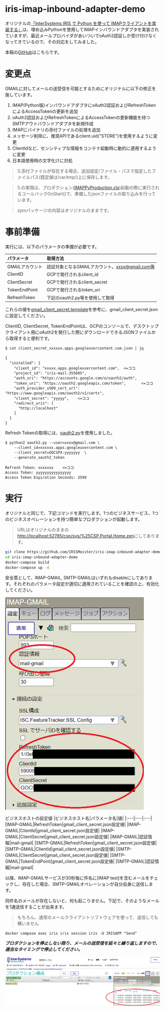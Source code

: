 # iris-imap-inbound-adapter-demo

オリジナルの[「InterSystems IRIS で Python を使って IMAPクライアントを実装する」](https://jp.community.intersystems.com/node/512311)は、埋め込みPythonを使用してIMAPインバウンドアダプタを実装されていますが、最近メールプロバイダがあいついでoAuth2認証しか受け付けなくなってきているので、その対応をしてみました。

本稿の[GitHub](https://github.com/IRISMeister/iris-imap-inbound-adapter-demo.git)はこちらです。

# 変更点

GMAILに対してメールの送受信を可能とするためにオリジナルに以下の修正を施しています。

1. IMAP(Python版)インバウンドアダプタにoAuth2認証およびRefreshTokenによるAccessTokenの更新を追加
2. oAuth2認証およびRefreshTokenによるAccessTokenの更新機能を持つSMTPアウトバウンドアダプタを新規作成
3. IMAPにバイナリの添付ファイルの処理を追加
4. メッセージ削除に、推奨APIであるclient.uid("STORE")を使用するように変更
5. ClientIdなど、センシティブな情報をコンテナ起動時に動的に適用するように変更
6. 日本語使用時の文字化けに対処

> 3.添付ファイルが存在する場合、追加設定/ファイル・パスで指定したファイルパス(既定値は/var/tmp/)上に保存します。

> 5.の実現は、プロダクション([IMAPPyProduction.cls](src/dc/demo/imap/python/IMAPPyProduction.cls))起動の際に実行されるコールバックOnStart()で、準備したjsonファイルの取り込みを行っています。

> zpmパッケージの内容はオリジナルのままです。

# 事前準備
実行には、以下のパラメータの準備が必要です。

|パラメータ|取得方法|
|:---|:---|
|GMAILアカウント|認証対象となるGMAILアカウント。xxxx@gmail.com等|
|ClientID|GCPで発行されるclient_id|
|ClientSecret|GCPで発行されるclient_secret|
|TokenEndPoint|GCPで発行されるtoken_uri|
|RefreshToken|下記のoauth2.py等を使用して取得|

これらの値を[gmail_client_secret.template](gmail_client_secret.template)を参考に、gmail_client_secret.jsonに設定してください。  

ClientID, ClientSecret, TokenEndPointは、GCPのコンソールで、デスクトップクライアント用にoAuth2を発行した際にダウンロードできるJSONファイルから取得すると便利です。  

```
$ cat client_secret_xxxxxx.apps.googleusercontent.com.json | jq

{
  "installed": {
    "client_id": "xxxxx.apps.googleusercontent.com",  <=ココ
    "project_id": "iris-mail-355605",
    "auth_uri": "https://accounts.google.com/o/oauth2/auth",
    "token_uri": "https://oauth2.googleapis.com/token",       <=ココ
    "auth_provider_x509_cert_url": "https://www.googleapis.com/oauth2/v1/certs",
    "client_secret": "yyyyy",    <=ココ
    "redirect_uris": [
      "http://localhost"
    ]
  }
}
```

Refresh Tokenの取得には、[oauth2.py](https://github.com/google/gmail-oauth2-tools/blob/master/python/oauth2.py)を使用しました。

```
$ python2 oauth2.py --user=xxxx@gmail.com \
    --client_id=xxxxxx.apps.googleusercontent.com \
    --client_secret=GOCSPX-yyyyyyy  \
    --generate_oauth2_token

Refresh Token: xxxxxxx    <=ココ
Access Token: yyyyyyyyyyyyyyyy
Access Token Expiration Seconds: 3599
```

# 実行
オリジナルと同じで、下記コマンドを実行します。1つのビジネスサービス、1つのビジネスオペレーションを持つ簡単なプロダクションが起動します。

> URLはオリジナルのままの[http://localhost:52785/csp/sys/%25CSP.Portal.Home.zen](http://localhost:52785/csp/sys/%25CSP.Portal.Home.zen)にしてあります。

```bash
git clone https://github.com/IRISMeister/iris-imap-inbound-adapter-demo
cd iris-imap-inbound-adapter-demo
docker-compose build
docker-compose up -d
```
安全策として、IMAP-GMAIL, SMTP-GMAILはいずれもdisableにしてあります。それぞれのパラメータ設定が適切に適用されていることを確認の上、有効化してください。

![](img/oauth2-settings.png)

ビジネスホストの設定値
|ビジネスホスト名|パラメータ名|値|
|:---|:---|:---|
|IMAP-GMAIL|RefreshToken|gmail_client_secret.json設定値|
|IMAP-GMAIL|ClientId|gmail_client_secret.json設定値|
|IMAP-GMAIL|ClientSecret|gmail_client_secret.json設定値|
|IMAP-GMAIL|認証情報|mail-gmail|
|SMTP-GMAIL|RefreshToken|gmail_client_secret.json設定値|
|SMTP-GMAIL|ClientId|gmail_client_secret.json設定値|
|SMTP-GMAIL|ClientSecret|gmail_client_secret.json設定値|
|SMTP-GMAIL|TokenEndPoint|gmail_client_secret.json設定値|
|SMTP-GMAIL|認証情報|mail-gmail|


以降、IMAP-GMAILサービスが30秒毎に件名に[IMAP test]を含むメールをチェックし、存在した場合、SMTP-GMAILオペレーションが自分自身に送信します。

同件名のメールが存在しないと、何も起こりません。下記で、そのようなメールを1通送信することが出来ます。

> もちろん、通常のメールクライアントソフトウェアを使って、送信しても構いません

```
docker compose exec iris iris session iris -U IRISAPP "Send"
```

***プロダクションを停止しない限り、メールの送受信を延々と繰り返しますので、適当なタイミングで停止してください。***

![](img/gmail-messages.png)

